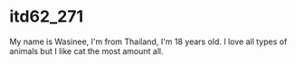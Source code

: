 # itd62_271

My name is Wasinee, I'm from Thailand, I'm 18 years old. I love all types of animals but I like cat the most amount all. 

